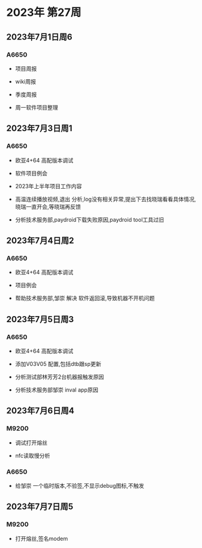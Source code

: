 # 2023年 第27周

## 2023年7月1日周6

### A6650

* 项目周报

* wiki周报

* 季度周报

* 周一软件项目整理

## 2023年7月3日周1

### A6650

* 欧亚4+64 高配版本调试

* 软件项目例会

* 2023年上半年项目工作内容

* 高温连续播放视频,退出 分析,log没有相关异常,提出下去找晓瑞看看具体情况,晓瑞一直开会,等晓瑞再反馈

* 分析技术服务部,paydroid下载失败原因,paydroid tool工具过旧

## 2023年7月4日周2

### A6650

* 欧亚4+64 高配版本调试

* 项目例会

* 帮助技术服务部,邹崇 解决 软件返回滚,导致机器不开机问题

## 2023年7月5日周3

### A6650

* 欧亚4+64 高配版本调试

* 添加V03V05 配置,包括dtb跟sp更新

* 分析测试部林芳芳2台机器报触发原因

* 分析技术服务部邹崇 inval app原因

## 2023年7月6日周4

### M9200

* 调试打开熔丝

* nfc读取慢分析

### A6650

* 给邹崇 一个临时版本,不验签,不显示debug图标,不触发

## 2023年7月7日周5

### M9200

* 打开熔丝,签名modem